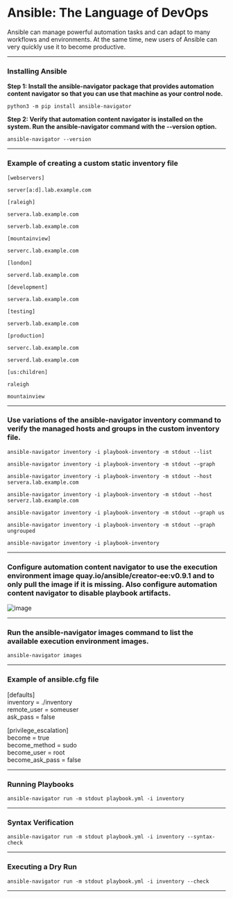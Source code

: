 # Ansible: The Language of DevOps
Ansible can manage powerful automation tasks and can adapt to many workflows and environments. At the same time, new users of Ansible can very quickly use it to become productive.

---

### Installing Ansible 
**Step 1:  Install the ansible-navigator package that provides automation content navigator so that you can use that machine as your control node.**

`python3 -m pip install ansible-navigator`

**Step 2: Verify that automation content navigator is installed on the system. Run the ansible-navigator command with the --version option.**

`ansible-navigator --version`

---

### Example of creating a custom static inventory file

`[webservers]`

`server[a:d].lab.example.com`   

`[raleigh]`

`servera.lab.example.com`

`serverb.lab.example.com`   

`[mountainview]`

`serverc.lab.example.com`

`[london]`

`serverd.lab.example.com`

`[development]`

`servera.lab.example.com`

`[testing]`

`serverb.lab.example.com`

`[production]`

`serverc.lab.example.com`

`serverd.lab.example.com`

`[us:children]`

`raleigh`

`mountainview`

---

### Use variations of the ansible-navigator inventory command to verify the managed hosts and groups in the custom inventory file.

`ansible-navigator inventory -i playbook-inventory -m stdout --list `

`ansible-navigator inventory -i playbook-inventory -m stdout --graph`

`ansible-navigator inventory -i playbook-inventory -m stdout --host servera.lab.example.com`

`ansible-navigator inventory -i playbook-inventory -m stdout --host serverz.lab.example.com`

`ansible-navigator inventory -i playbook-inventory -m stdout --graph us`

`ansible-navigator inventory -i playbook-inventory -m stdout --graph ungrouped`

`ansible-navigator inventory -i playbook-inventory`

---

### Configure automation content navigator to use the execution environment image quay.io/ansible/creator-ee:v0.9.1 and to only pull the image if it is missing. Also configure automation content navigator to disable playbook artifacts.

![image](https://github.com/saurabhkothawade01/ansible-practice-mini-projects/assets/68688738/a11b71be-1897-4464-98ff-893699fd8ade)

---

### Run the ansible-navigator images command to list the available execution environment images.

`ansible-navigator images`

---

### Example of ansible.cfg file

[defaults]  
inventory = ./inventory  
remote_user = someuser  
ask_pass = false  


[privilege_escalation]  
become = true  
become_method = sudo  
become_user = root  
become_ask_pass = false  

---

### Running Playbooks

`ansible-navigator run -m stdout playbook.yml -i inventory`

---

### Syntax Verification

`ansible-navigator run -m stdout playbook.yml -i inventory --syntax-check`

---

### Executing a Dry Run

`ansible-navigator run -m stdout playbook.yml -i inventory --check`

---
